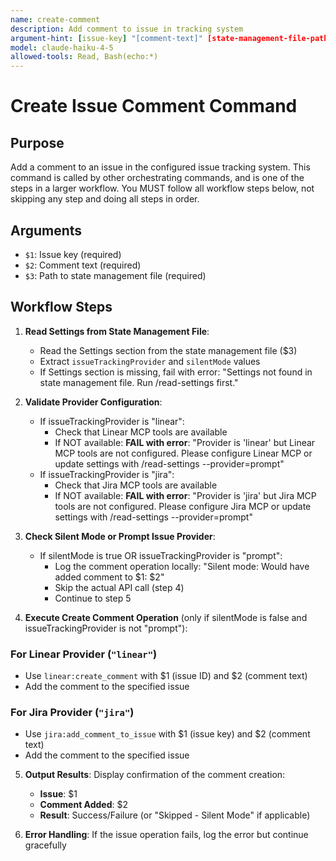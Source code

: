 ```yaml
---
name: create-comment
description: Add comment to issue in tracking system
argument-hint: [issue-key] "[comment-text]" [state-management-file-path]
model: claude-haiku-4-5
allowed-tools: Read, Bash(echo:*)
---
```


# Create Issue Comment Command

## Purpose

Add a comment to an issue in the configured issue tracking system.
This command is called by other orchestrating commands, and is one of the steps in a larger workflow.
You MUST follow all workflow steps below, not skipping any step and doing all steps in order.

## Arguments

- `$1`: Issue key (required)
- `$2`: Comment text (required)
- `$3`: Path to state management file (required)

## Workflow Steps

1. **Read Settings from State Management File**:
   - Read the Settings section from the state management file ($3)
   - Extract `issueTrackingProvider` and `silentMode` values
   - If Settings section is missing, fail with error: "Settings not found in state management file. Run /read-settings first."

2. **Validate Provider Configuration**:
   - If issueTrackingProvider is "linear":
     - Check that Linear MCP tools are available
     - If NOT available: **FAIL with error**: "Provider is 'linear' but Linear MCP tools are not configured. Please configure Linear MCP or update settings with /read-settings --provider=prompt"
   - If issueTrackingProvider is "jira":
     - Check that Jira MCP tools are available
     - If NOT available: **FAIL with error**: "Provider is 'jira' but Jira MCP tools are not configured. Please configure Jira MCP or update settings with /read-settings --provider=prompt"

3. **Check Silent Mode or Prompt Issue Provider**:
   - If silentMode is true OR issueTrackingProvider is "prompt":
     - Log the comment operation locally: "Silent mode: Would have added comment to $1: $2"
     - Skip the actual API call (step 4)
     - Continue to step 5

4. **Execute Create Comment Operation** (only if silentMode is false and issueTrackingProvider is not "prompt"):

### For Linear Provider (`"linear"`)

- Use `linear:create_comment` with $1 (issue ID) and $2 (comment text)
- Add the comment to the specified issue

### For Jira Provider (`"jira"`)

- Use `jira:add_comment_to_issue` with $1 (issue key) and $2 (comment text)
- Add the comment to the specified issue

5. **Output Results**: Display confirmation of the comment creation:
   - **Issue**: $1
   - **Comment Added**: $2
   - **Result**: Success/Failure (or "Skipped - Silent Mode" if applicable)

6. **Error Handling**: If the issue operation fails, log the error but continue gracefully
